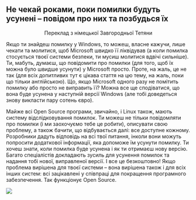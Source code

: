 ﻿<?php require("../../entete.php"); ?> <?php require("../../base.php"); ?> <?php require("../../fonctions.php"); ?>

<div id="corps">

<h2>Не чекай роками, поки помилки будуть усунені – повідом про них та позбудься їх</h2>

<p align="center">Переклад з німецької Завгородньої Тетяни

Якщо ти знайдеш помилку у Windows, то можеш, власне кажучи, лише чекати та молитися, щоб Microsoft швидко її ліквідував (а коли помилка стосується твоєї системи безпеки, ти мусиш молитися вдвічі сильніше). Ти, мабуть, думаєш, що повідомити про помилки (для того, щоб їх можна було швидше усунути) у Microsoft просто. Проте, на жаль, це не так (для всіх допитливих тут є цікава стаття на цю тему, на жаль, поки що тільки англійською). Що, якщо Microsoft одного разу не помітить помилку або просто не виправить її? Можна все ще сподіватися, що вона буде усунена у наступній версії Windows (але тобі доведеться знову викласти пару сотень євро).

Майже всі Open Source програми, звичайно, і Linux також, мають систему відслідковування помилок. Ти можеш не тільки повідомляти про помилки (і ми заохочуємо тебе це робити), описувати свою проблему, а також бачити, що відбувається далі: все доступне кожному. Розробники дадуть відповідь на всі твої питання, інколи вони можуть попросити додаткової інформації, яка допоможе їм усунути помилку. Ти хочеш знати, коли помилка буде усунена і як ти отримаєш нову версію. Багато спеціалістів докладають зусиль для усунення помилок та надання тобі нової, виправленої версії. І все це безкоштовно! Якщо проблема вирішена для твоєї системи – вона вирішена також і для всіх інших систем: всі зацікавлені у співпраці для покращення програмного забезпечення. Так функціонує Open Source.

<img src="Images/report_bugs_thumb.png" />

</div>


